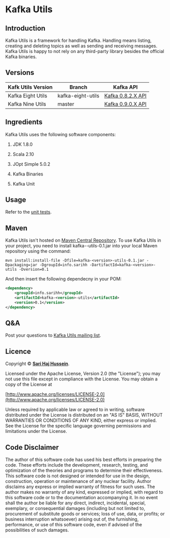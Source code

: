 # Kafka Utils

## Introduction
Kafka Utils is a framework for handling Kafka. Handling means listing, creating and deleting topics as well as sending and receiving messages. Kafka Utils is happy to not rely on any third-party library besides the official Kafka binaries.

## Versions
Kafk Utils Version | Branch            | Kafka API
------------------ | ----------------- | -----------------------------------------------------------
Kafka Eight Utils  | kafka-eight-utils | [Kafka 0.8.2.X API](http://kafka.apache.org/082/documentation.html)
Kafka Nine Utils   | master            | [Kafka 0.9.0.X API](http://kafka.apache.org/090/documentation.html)

## Ingredients
Kafka Utils uses the following software components:

1. JDK 1.8.0

2. Scala 2.10

3. JOpt Simple 5.0.2

4. Kafka Binaries

5. Kafka Unit

## Usage
Refer to the [unit tests](./src/test/java/info/sarihh/kafka/nine/utils).

## Maven

Kafka Utils isn't hosted on [Maven Central Repository](http://search.maven.org). To use Kafka Utils in your project, you need to install kafka-<version>-utils-0.1.jar into your local Maven repository using the command:

```
mvn install:install-file -Dfile=kafka-<version>-utils-0.1.jar -Dpackaging=jar -DgroupId=info.sarihh -DartifactId=kafka-<version>-utils -Dversion=0.1
```

And then insert the following dependecny in your POM:

```XML
<dependency>
	<groupId>info.sarihh</groupId>
	<artifactId>kafka-<version>-utils</artifactId>
	<version>0.1</version>
</dependency>
```

## Q&A

Post your questions to [Kafka Utils mailing list](https://lists.sourceforge.net/lists/listinfo/kafka-utils-list).

## Licence
Copyright &copy; **[Sari Haj Hussein](http://sarihh.info)**.

Licensed under the Apache License, Version 2.0 (the "License");
you may not use this file except in compliance with the License.
You may obtain a copy of the License at

[http://www.apache.org/licenses/LICENSE-2.0](http://www.apache.org/licenses/LICENSE-2.0)

Unless required by applicable law or agreed to in writing, software
distributed under the License is distributed on an "AS IS" BASIS,
WITHOUT WARRANTIES OR CONDITIONS OF ANY KIND, either express or implied.
See the License for the specific language governing permissions and
limitations under the License.

## Code Disclaimer
The author of this software code has used his best efforts in preparing the code. These efforts include the development, research, testing, and optimization of the theories and programs to determine their effectiveness. This software code is not designed or intended for use in the design, construction, operation or maintenance of any nuclear facility. Author disclaims any express or implied warranty of fitness for such uses. The author makes no warranty of any kind, expressed or implied, with regard to this software code or to the documentation accompanying it. In no event shall the author be liable for any direct, indirect, incidental, special, exemplary, or consequential damages (including but not limited to, procurement of substitute goods or services; loss of use, data, or profits; or business interruption whatsoever) arising out of, the furnishing, performance, or use of this software code, even if advised of the possibilities of such damages.
